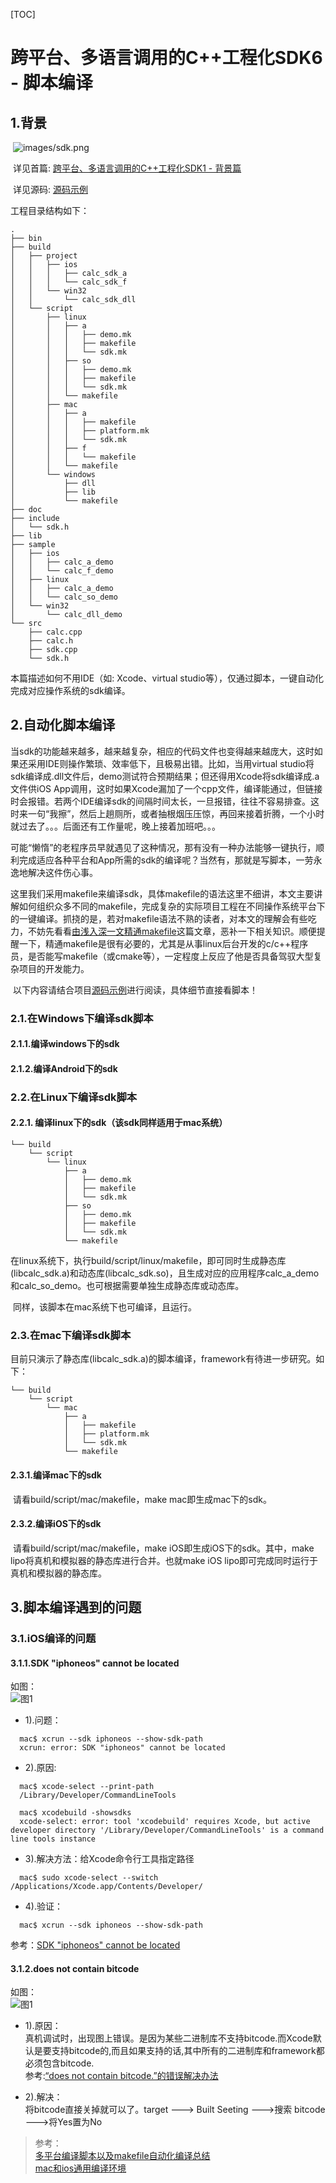 [TOC]

# 跨平台、多语言调用的C++工程化SDK6 - 脚本编译

## 1.背景

​	![images/sdk.png](/Users/jevstein/Desktop/studio/YiTechStudio/JvtStudio/mutil-platform-cpp/doc/book/images/sdk.png)

​	详见首篇: [跨平台、多语言调用的C++工程化SDK1 - 背景篇](file:///1.背景.md)

​	详见源码: [源码示例](sss)

工程目录结构如下：

```shell
.
├── bin
├── build
│   ├── project
│   │   ├── ios
│   │   │   ├── calc_sdk_a
│   │   │   └── calc_sdk_f
│   │   └── win32
│   │       └── calc_sdk_dll
│   └── script
│       ├── linux
│       │   ├── a
│       │   │   ├── demo.mk
│       │   │   ├── makefile
│       │   │   └── sdk.mk
│       │   ├── so
│       │   │   ├── demo.mk
│       │   │   ├── makefile
│       │   │   └── sdk.mk
│       │   └── makefile
│       ├── mac
│       │   ├── a
│       │   │   ├── makefile
│       │   │   ├── platform.mk
│       │   │   └── sdk.mk
│       │   ├── f
│       │   │   └── makefile
│       │   └── makefile
│       └── windows
│           ├── dll
│           ├── lib
│           └── makefile
├── doc
├── include
│   └── sdk.h
├── lib
├── sample
│   ├── ios
│   │   ├── calc_a_demo
│   │   └── calc_f_demo
│   ├── linux
│   │   ├── calc_a_demo
│   │   └── calc_so_demo
│   └── win32
│       └── calc_dll_demo
└── src
    ├── calc.cpp
    ├── calc.h
    ├── sdk.cpp
    └── sdk.h
```

本篇描述如何不用IDE（如: Xcode、virtual studio等），仅通过脚本，一键自动化完成对应操作系统的sdk编译。



## 2.自动化脚本编译

​	当sdk的功能越来越多，越来越复杂，相应的代码文件也变得越来越庞大，这时如果还采用IDE则操作繁琐、效率低下，且极易出错。比如，当用virtual studio将sdk编译成.dll文件后，demo测试符合预期结果；但还得用Xcode将sdk编译成.a文件供iOS App调用，这时如果Xcode漏加了一个cpp文件，编译能通过，但链接时会报错。若两个IDE编译sdk的间隔时间太长，一旦报错，往往不容易排查。这时来一句“我擦”，然后上趟厕所，或者抽根烟压压惊，再回来接着折腾，一个小时就过去了。。。后面还有工作量呢，晚上接着加班吧。。。

​	可能“懒惰”的老程序员早就遇见了这种情况，那有没有一种办法能够一键执行，顺利完成适应各种平台和App所需的sdk的编译呢？当然有，那就是写脚本，一劳永逸地解决这件伤心事。

​	这里我们采用makefile来编译sdk，具体makefile的语法这里不细讲，本文主要讲解如何组织众多不同的makefile，完成复杂的实际项目工程在不同操作系统平台下的一键编译。抓挠的是，若对makefile语法不熟的读者，对本文的理解会有些吃力，不妨先看看[由浅入深一文精通makefile](ss)这篇文章，恶补一下相关知识。顺便提醒一下，精通makefile是很有必要的，尤其是从事linux后台开发的c/c++程序员，是否能写makefile（或cmake等），一定程度上反应了他是否具备驾驭大型复杂项目的开发能力。

​	以下内容请结合项目[源码示例](sss)进行阅读，具体细节直接看脚本！

### 2.1.在Windows下编译sdk脚本

#### 2.1.1.编译windows下的sdk



#### 2.1.2.编译Android下的sdk



### 2.2.在Linux下编译sdk脚本

#### 2.2.1. 编译linux下的sdk（该sdk同样适用于mac系统）

```shell
└── build
    └── script
        └── linux
            ├── a
            │   ├── demo.mk
            │   ├── makefile
            │   └── sdk.mk
            ├── so
            │   ├── demo.mk
            │   ├── makefile
            │   └── sdk.mk
            └── makefile
```

​	在linux系统下，执行build/script/linux/makefile，即可同时生成静态库(libcalc_sdk.a)和动态库(libcalc_sdk.so)，且生成对应的应用程序calc_a_demo和calc_so_demo。也可根据需要单独生成静态库或动态库。

​	同样，该脚本在mac系统下也可编译，且运行。

### 2.3.在mac下编译sdk脚本

​	目前只演示了静态库(libcalc_sdk.a)的脚本编译，framework有待进一步研究。如下：

```shell
└── build
    └── script
        └── mac
            ├── a
            │   ├── makefile
            │   ├── platform.mk
            │   └── sdk.mk
            └── makefile
```

#### 2.3.1.编译mac下的sdk

​	请看build/script/mac/makefile，make mac即生成mac下的sdk。

#### 2.3.2.编译iOS下的sdk

​	请看build/script/mac/makefile，make iOS即生成iOS下的sdk。其中，make lipo将真机和模拟器的静态库进行合并。也就make iOS lipo即可完成同时运行于真机和模拟器的静态库。



## 3.脚本编译遇到的问题

### 3.1.iOS编译的问题

#### 3.1.1.SDK "iphoneos" cannot be located

如图：  
![图1](images/ios/s.error.1.png)

  * 1).问题：  
```shell
  mac$ xcrun --sdk iphoneos --show-sdk-path
  xcrun: error: SDK "iphoneos" cannot be located
```

  * 2).原因:  
```shell
  mac$ xcode-select --print-path
  /Library/Developer/CommandLineTools

  mac$ xcodebuild -showsdks
  xcode-select: error: tool 'xcodebuild' requires Xcode, but active developer directory '/Library/Developer/CommandLineTools' is a command line tools instance
```

  * 3).解决方法：给Xcode命令行工具指定路径  
```shell
  mac$ sudo xcode-select --switch /Applications/Xcode.app/Contents/Developer/
```

  * 4).验证：  
```shell
  mac$ xcrun --sdk iphoneos --show-sdk-path
```

  参考：[SDK "iphoneos" cannot be located](https://www.cnblogs.com/zzugyl/p/5438869.html)  

#### 3.1.2.does not contain bitcode

如图：  
![图1](images/ios/s.error.2.png)   

  * 1).原因：  
    真机调试时，出现图上错误。是因为某些二进制库不支持bitcode.而Xcode默认是要支持bitcode的,而且如果支持的话,其中所有的二进制库和framework都必须包含bitcode.  
    参考:[“does not contain bitcode.”的错误解决办法](https://www.jianshu.com/p/c5b38d1b6dfa)  

  * 2).解决：  
    将bitcode直接关掉就可以了。target ---> Built Seeting --->搜索 bitcode  --->将Yes置为No





> 参考：  
>     [多平台编译脚本以及makefile自动化编译总结](https://blog.csdn.net/SoaringLee_fighting/article/details/82903592)  
>     [mac和ios通用编译环境](https://blog.csdn.net/SoaringLee_fighting/article/details/82856442)  